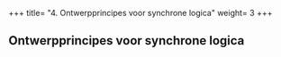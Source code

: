 +++
title= "4. Ontwerpprincipes voor synchrone logica"
weight= 3
+++

## Ontwerpprincipes voor synchrone logica